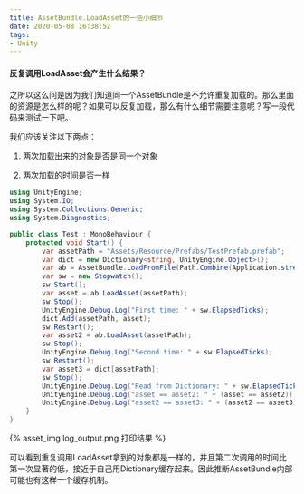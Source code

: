 ```yaml
---
title: AssetBundle.LoadAsset的一些小细节
date: 2020-05-08 16:38:52
tags: 
- Unity
---
```

#### 反复调用LoadAsset会产生什么结果？

之所以这么问是因为我们知道同一个AssetBundle是不允许重复加载的。那么里面的资源是怎么样的呢？如果可以反复加载，那么有什么细节需要注意呢？写一段代码来测试一下吧。

我们应该关注以下两点：

1. 两次加载出来的对象是否是同一个对象

2. 两次加载的时间是否一样

```csharp
using UnityEngine;
using System.IO;
using System.Collections.Generic;
using System.Diagnostics;

public class Test : MonoBehaviour {
    protected void Start() {
        var assetPath = "Assets/Resource/Prefabs/TestPrefab.prefab";
        var dict = new Dictionary<string, UnityEngine.Object>();
        var ab = AssetBundle.LoadFromFile(Path.Combine(Application.streamingAssetsPath, "bundleprefab"));
        var sw = new Stopwatch();
        sw.Start();
        var asset = ab.LoadAsset(assetPath);
        sw.Stop();
        UnityEngine.Debug.Log("First time: " + sw.ElapsedTicks);
        dict.Add(assetPath, asset);
        sw.Restart();
        var asset2 = ab.LoadAsset(assetPath);
        sw.Stop();
        UnityEngine.Debug.Log("Second time: " + sw.ElapsedTicks);
        sw.Restart();
        var asset3 = dict[assetPath];
        sw.Stop();
        UnityEngine.Debug.Log("Read from Dictionary: " + sw.ElapsedTicks);
        UnityEngine.Debug.Log("asset == asset2: " + (asset == asset2));
        UnityEngine.Debug.Log("asset2 == asset3: " + (asset2 == asset3));
    }
}
```

{% asset_img log_output.png 打印结果 %}

可以看到重复调用LoadAsset拿到的对象都是一样的，并且第二次调用的时间比第一次显著的低，接近于自己用Dictionary缓存起来。因此推断AssetBundle内部可能也有这样一个缓存机制。